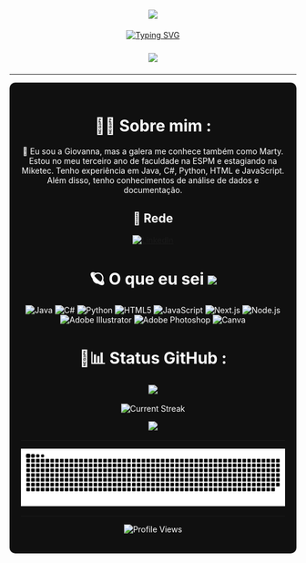 <!-- Cabeçalho com animação -->
<h3 align="center">
  <!-- GIF no topo -->
  <img src="https://media0.giphy.com/media/v1.Y2lkPTc5MGI3NjExdjgxMHZidHVwcTRlajEzNms1dmxsbnBhOHh6MDRlMHY4Y3JvbXQ5biZlcD12MV9pbnRlcm5hbF9naWZfYnlfaWQmY3Q9Zw/dnpWBKLCQSYsVUrkHu/giphy.gif" width="600">
</h3>

<p align="center">
  <a href="https://github.com/m4rtz3">
    <!-- Texto e fundo do typing -->
    <img src="https://readme-typing-svg.herokuapp.com?color=%23FAD000&background=101010&center=true&vCenter=true&width=500&lines=Opa+%2C+esta+é+a+minha+página+do+GitHub!;Estudante+de+Ciência+de+Dados+e+Negócios;Design;Web+Dev;Data;Writer+%3C3" alt="Typing SVG"/>
  </a>
</p>

<h3 align="center">
  <!-- GIF no topo -->
  <img src="https://media4.giphy.com/media/v1.Y2lkPTc5MGI3NjExZGdpZXhmbDJiNDA4ZmhzYWRiZHVybnAwOWw1ZTZ6eXcyOTd5bXEyMSZlcD12MV9pbnRlcm5hbF9naWZfYnlfaWQmY3Q9Zw/qm6WLzGvOUEXd6KLxX/giphy.gif" width="600">
</h3>

---
<div align="center" style="background:#101010; padding:20px; border-radius:10px; color:#FFFFFF;">

<!-- Título com emoji espacial -->
# 🌌💫 Sobre mim :
🔭 Eu sou a Giovanna, mas a galera me conhece também como Marty. Estou no meu terceiro ano de faculdade na ESPM e estagiando na Miketec. Tenho experiência em Java, C#, Python, HTML e JavaScript. Além disso, tenho conhecimentos de análise de dados e documentação.

## 🌛 Rede
[![Linkedln](https://img.shields.io/badge/%40-Linkedin-blue)](https://www.linkedin.com/in/giovanna-souza-gomes-594b0625a/)

<!-- Título com emoji espacial -->
# 🪐 O que eu sei <img src="https://media2.giphy.com/media/QssGEmpkyEOhBCb7e1/giphy.gif?cid=ecf05e47a0n3gi1bfqntqmob8g9aid1oyj2wr3ds3mg700bl&rid=giphy.gif" width="32px"> 

![Java](https://img.shields.io/badge/Java-8A2BE2?style=for-the-badge&logo=java&logoColor=white)
![C#](https://img.shields.io/badge/C%23-663399?style=for-the-badge&logo=c-sharp&logoColor=white)
![Python](https://img.shields.io/badge/Python-4B8BBE?style=for-the-badge&logo=python&logoColor=white)
![HTML5](https://img.shields.io/badge/HTML5-3498DB?style=for-the-badge&logo=html5&logoColor=white)
![JavaScript](https://img.shields.io/badge/JavaScript-8E44AD?style=for-the-badge&logo=javascript&logoColor=white)
![Next.js](https://img.shields.io/badge/Next.js-2C3E50?style=for-the-badge&logo=next.js&logoColor=white)
![Node.js](https://img.shields.io/badge/Node.js-2980B9?style=for-the-badge&logo=node.js&logoColor=white)
![Adobe Illustrator](https://img.shields.io/badge/Illustrator-9B59B6?style=for-the-badge&logo=adobeillustrator&logoColor=white)
![Adobe Photoshop](https://img.shields.io/badge/Photoshop-34495E?style=for-the-badge&logo=adobephotoshop&logoColor=white)
![Canva](https://img.shields.io/badge/Canva-8E44AD?style=for-the-badge&logo=Canva&logoColor=white)

<!-- Seção de status do GitHub -->
# 🚀📊 Status GitHub :

![](https://github-readme-stats.vercel.app/api?username=m4rtz3&theme=custom&bg_color=2D2B55&title_color=FAD000&text_color=C5C6C7&icon_color=66FCF1&hide_border=false&include_all_commits=false&count_private=false)

<p align="center"> <img alt="Current Streak" src="https://github-readme-streak-stats.herokuapp.com/?user=m4rtz3&theme=shades-of-purple" /> </p>

![](https://github-readme-stats.vercel.app/api/top-langs/?username=m4rtz3&theme=custom&bg_color=2D2B55&title_color=FAD000&text_color=C5C6C7&icon_color=66FCF1&hide_border=false&include_all_commits=false&count_private=false&layout=compact)

---

<p align="center">
  <img src="https://github.com/DHANOLA/DHANOLA/raw/output/github-contribution-grid-snake.svg" alt="snake"></center>
</p>

---
<!-- Contador de visitas -->
<p align = "center">
	<img src = "https://komarev.com/ghpvc/?username=m4rtz3&style=plastic&color=blueviolet" alt = "Profile Views"/>
</p>

</div>
